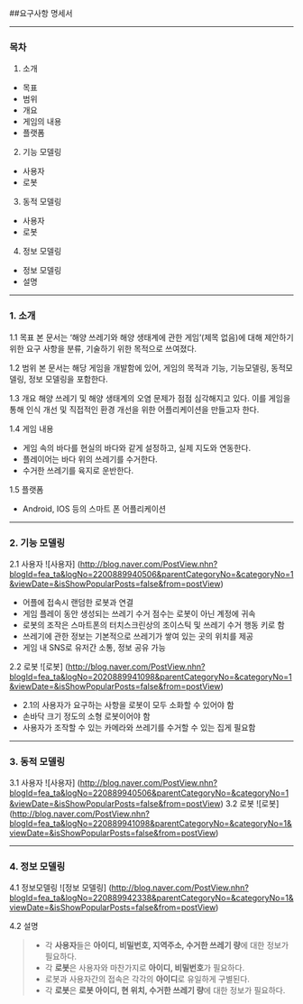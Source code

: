 
##요구사항 명세서

---
### **목차**
1. 소개
 - 목표
 - 범위
 - 개요
 - 게임의 내용
 - 플랫폼

2. 기능 모델링
 - 사용자
 - 로봇

3. 동적 모델링
 - 사용자
 - 로봇

4. 정보 모델링
 - 정보 모델링
 - 설명

---
### 1. 소개

1.1 목표
본 문서는 ‘해양 쓰레기와 해양 생태계에 관한 게임’(제목 없음)에 대해 제안하기 위한 요구 사항을 분류, 기술하기 위한 목적으로 쓰여졌다.

1.2 범위
본 문서는 해당 게임을 개발함에 있어, 게임의 목적과 기능, 기능모델링, 동적모델링, 정보 모델링을 포함한다.

1.3 개요
해양 쓰레기 및 해양 생태계의 오염 문제가 점점 심각해지고 있다. 이를 게임을 통해 인식 개선 및 직접적인 환경 개선을 위한 어플리케이션을 만들고자 한다.

1.4 게임 내용
 - 게임 속의 바다를 현실의 바다와 같게 설정하고, 실제 지도와 연동한다.
 - 플레이어는 바다 위의 쓰레기를 수거한다.
 - 수거한 쓰레기를 육지로 운반한다.

1.5 플랫폼
 - Android, IOS 등의 스마트 폰 어플리케이션

---
### 2. 기능 모델링
2.1 사용자
![사용자]
(http://blog.naver.com/PostView.nhn?blogId=fea_ta&logNo=2200889940506&parentCategoryNo=&categoryNo=1&viewDate=&isShowPopularPosts=false&from=postView)
 - 어플에 접속시 랜덤한 로봇과 연결
 - 게임 플레이 동안 생성되는 쓰레기 수거 점수는 로봇이 아닌 계정에 귀속
 - 로봇의 조작은 스마트폰의 터치스크린상의 조이스틱 및 쓰레기 수거 행동 키로 함
 - 쓰레기에 관한 정보는 기본적으로 쓰레기가 쌓여 있는 곳의 위치를 제공
 - 게임 내 SNS로 유저간 소통, 정보 공유 가능

2.2 로봇
![로봇]
(http://blog.naver.com/PostView.nhn?blogId=fea_ta&logNo=2020889941098&parentCategoryNo=&categoryNo=1&viewDate=&isShowPopularPosts=false&from=postView)
 - 2.1의 사용자가 요구하는 사항을 로봇이 모두 소화할 수 있어야 함
 - 손바닥 크기 정도의 소형 로봇이어야 함
 - 사용자가 조작할 수 있는 카메라와 쓰레기를 수거할 수 있는 집게 필요함

---
### 3. 동적 모델링
3.1 사용자
![사용자]
(http://blog.naver.com/PostView.nhn?blogId=fea_ta&logNo=220889940506&parentCategoryNo=&categoryNo=1&viewDate=&isShowPopularPosts=false&from=postView)
3.2 로봇
![로봇]
(http://blog.naver.com/PostView.nhn?blogId=fea_ta&logNo=220889941098&parentCategoryNo=&categoryNo=1&viewDate=&isShowPopularPosts=false&from=postView)

---
### 4. 정보 모델링
4.1 정보모델링
![정보 모델링]
(http://blog.naver.com/PostView.nhn?blogId=fea_ta&logNo=220889942338&parentCategoryNo=&categoryNo=1&viewDate=&isShowPopularPosts=false&from=postView)

4.2 설명
> - 각 **사용자**들은 **아이디, 비밀번호, 지역주소, 수거한 쓰레기 량**에 대한 정보가 필요하다.
> - 각 **로봇**은 사용자와 마찬가지로 **아이디, 비밀번호**가 필요하다.
> - 로봇과 사용자간의 접속은 각각의 **아이디**로 유일하게 구별된다.
> - 각 **로봇**은 **로봇 아이디, 현 위치, 수거한 쓰레기 량**에 대한 정보가 필요하다.
